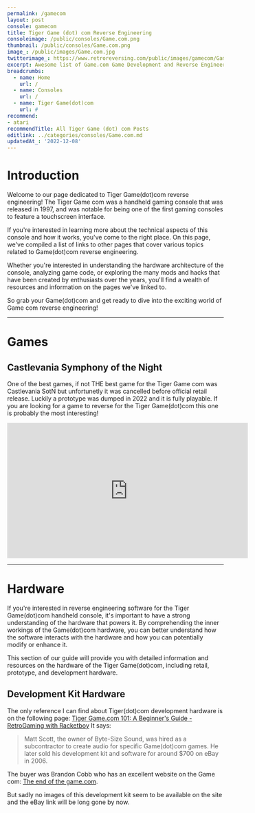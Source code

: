 ```yaml
---
permalink: /gamecom
layout: post
console: gamecom
title: Tiger Game (dot) com Reverse Engineering
consoleimage: /public/consoles/Game.com.png
thumbnail: /public/consoles/Game.com.png
image_: /public/images/Game.com.jpg
twitterimage_: https://www.retroreversing.com/public/images/gamecom/Game.com.jpg
excerpt: Awesome list of Game.com Game Development and Reverse Engineering information
breadcrumbs:
  - name: Home
    url: /
  - name: Consoles
    url: /
  - name: Tiger Game(dot)com
    url: #
recommend: 
- atari
recommendTitle: All Tiger Game (dot) com Posts
editlink: ../categories/consoles/Game.com.md
updatedAt_: '2022-12-08'
---
```


# Introduction
Welcome to our page dedicated to Tiger Game(dot)com reverse engineering! The Tiger Game com was a handheld gaming console that was released in 1997, and was notable for being one of the first gaming consoles to feature a touchscreen interface.

 If you're interested in learning more about the technical aspects of this console and how it works, you've come to the right place. On this page, we've compiled a list of links to other pages that cover various topics related to Game(dot)com reverse engineering. 
 
 Whether you're interested in understanding the hardware architecture of the console, analyzing game code, or exploring the many mods and hacks that have been created by enthusiasts over the years, you'll find a wealth of resources and information on the pages we've linked to. 
 
So grab your Game(dot)com and get ready to dive into the exciting world of Game com reverse engineering!

---

# Games

## Castlevania Symphony of the Night
One of the best games, if not THE best game for the Tiger Game com was Castlevania SotN but unfortunetly it was cancelled before official retail release. 
Luckily a prototype was dumped in 2022 and it is fully playable. If you are looking for a game to reverse for the Tiger Game(dot)com this one is probably the most interesting!
<iframe width="560" height="315" src="https://www.youtube.com/embed/6jwtM3EamcQ" title="YouTube video player" frameborder="0" allow="accelerometer; autoplay; clipboard-write; encrypted-media; gyroscope; picture-in-picture" allowfullscreen></iframe>

---
# Hardware
If you're interested in reverse engineering software for the Tiger Game(dot)com handheld console, it's important to have a strong understanding of the hardware that powers it. By comprehending the inner workings of the Game(dot)com hardware, you can better understand how the software interacts with the hardware and how you can potentially modify or enhance it.

This section of our guide will provide you with detailed information and resources on the hardware of the Tiger Game(dot)com, including retail, prototype, and development hardware.

## Development Kit Hardware
The only reference I can find about Tiger(dot)com development hardware is on the following page: [Tiger Game.com 101: A Beginner's Guide - RetroGaming with Racketboy](https://www.racketboy.com/retro/tiger-game-com-101-a-beginners-guide)
It says:
> Matt Scott, the owner of Byte-Size Sound, was hired as a subcontractor to create audio for specific Game(dot)com games. He later sold his development kit and software for around $700 on eBay in 2006. 

The buyer was Brandon Cobb who has an excellent website on the Game com: [The end of the game.com](https://www.diskman.com/presents/gamecom/index.html).

But sadly no images of this development kit seem to be available on the site and the eBay link will be long gone by now.
